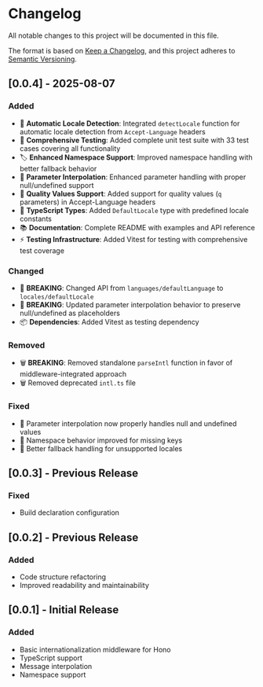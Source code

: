 # Changelog

All notable changes to this project will be documented in this file.

The format is based on [Keep a Changelog](https://keepachangelog.com/en/1.0.0/),
and this project adheres to [Semantic Versioning](https://semver.org/spec/v2.0.0.html).

## [0.0.4] - 2025-08-07

### Added

- 🚀 **Automatic Locale Detection**: Integrated `detectLocale` function for automatic locale detection from `Accept-Language` headers
- 🧪 **Comprehensive Testing**: Added complete unit test suite with 33 test cases covering all functionality
- 🏷️ **Enhanced Namespace Support**: Improved namespace handling with better fallback behavior
- 🔧 **Parameter Interpolation**: Enhanced parameter handling with proper null/undefined support
- 📝 **Quality Values Support**: Added support for quality values (`q` parameters) in Accept-Language headers
- 🎯 **TypeScript Types**: Added `DefaultLocale` type with predefined locale constants
- 📚 **Documentation**: Complete README with examples and API reference
- ⚡ **Testing Infrastructure**: Added Vitest for testing with comprehensive test coverage

### Changed

- 🔄 **BREAKING**: Changed API from `languages/defaultLanguage` to `locales/defaultLocale`
- 🔄 **BREAKING**: Updated parameter interpolation behavior to preserve null/undefined as placeholders
- 📦 **Dependencies**: Added Vitest as testing dependency

### Removed

- 🗑️ **BREAKING**: Removed standalone `parseIntl` function in favor of middleware-integrated approach
- 🗑️ Removed deprecated `intl.ts` file

### Fixed

- 🐛 Parameter interpolation now properly handles null and undefined values
- 🐛 Namespace behavior improved for missing keys
- 🐛 Better fallback handling for unsupported locales

## [0.0.3] - Previous Release

### Fixed

- Build declaration configuration

## [0.0.2] - Previous Release

### Added

- Code structure refactoring
- Improved readability and maintainability

## [0.0.1] - Initial Release

### Added

- Basic internationalization middleware for Hono
- TypeScript support
- Message interpolation
- Namespace support
